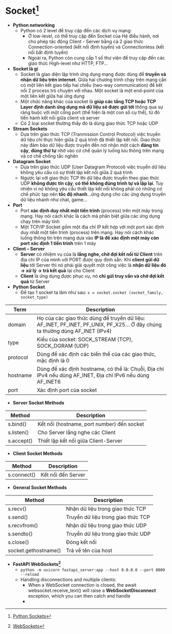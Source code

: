 # Socket[^1]
- **Python networking**
  - Python có 2 level để truy cập đến các dịch vụ mạng:
    - Ở low-level, có thể truy cập đến Socket của Hệ điều hành, nơi cho phép tác động Client - Server bằng cả 2 giao thức Connection-oriented (kết nối định tuyến) và Connectionless (kết nối bất định tuyến)
    - Ngoài ra, Python còn cung cấp 1 số thư viện để truy cập đến các giao thức High-level như HTTP, FTP…
- **Socket là gì**
  - Socket là giao diện lập trình ứng dụng mạng được dùng để **truyền và nhận dữ liệu trên internet**. Giữa hai chương trình chạy trên mạng cần có một liên kết giao tiếp hai chiều (two-way communication) để kết nối 2 process trò chuyện với nhau. Một socket là một end-point của một liên kết giữa hai ứng dụng
  - Một chức năng khác của socket là **giúp các tầng TCP hoặc TCP Layer định danh ứng dụng mà dữ liệu sẽ được gửi tới** thông qua sự ràng buộc với một cổng port (thể hiện là một con số cụ thể), từ đó tiến hành kết nối giữa client và server
  - Có 2 loại socket thường thấy đó là dùng giao thức TCP hoặc UDP
- **Stream Sockets**
  - Dựa trên giao thức TCP (Tranmission Control Protocol) việc truyền dữ liệu chỉ thực hiện giữa 2 quá trình đã thiết lập kết nối. Giao thức này đảm bảo dữ liệu được truyền đến nơi nhận một cách **đáng tin cậy**, **đúng thứ tự** nhờ vào cơ chế quản lý luồng lưu thông trên mạng và cơ chế chống tắc nghẽn
- **Datagram Socket**
  - Dựa trên giao thức UDP (User Datagram Protocol) việc truyền dữ liệu không yêu cầu có sự thiết lập kết nối giữa 2 quá trình
  - Ngược lại với giao thức TCP thì dữ liệu được truyền theo giao thức UDP **không được tin cậy**, **có thế không đúng trình tự và lặp lại**. Tuy nhiên vì nó không yêu cầu thiết lập kết nối không phải có những cơ chế phức tạp nên **tốc độ nhanh**…ứng dụng cho các ứng dụng truyền dữ liệu nhanh như chat, game…
- **Port**
  - Port **xác định duy nhất một tiến trình** (process) trên một máy trong mạng. Hay nói cách khác là cách mà phân biệt giữa các ứng dụng chạy trên máy tính
  - Một TCP/IP Socket gồm một địa chỉ IP kết hợp với một port xác định duy nhất một tiến trình (process) trên mạng. Hay nói cách khác luồng thông tin trên mạng dựa vào **IP là để xác định một máy còn port xác định 1 tiến trình** trên 1 máy
- **Client – Server**
  - **Server** có nhiệm vụ của là **lắng nghe, chờ đợi kết nối từ Client** trên địa chỉ IP của mình với PORT được quy định sẵn. Khi **client gửi dữ liệu** tới Server thì nó phải giải quyết một công việc là **nhận dữ liệu đó -> xử lý -> trả kết quả** lại cho Client
  - **Client** là ứng dụng được phục vụ, nó **chỉ gửi truy vấn và chờ đợi kết quả** từ Server
- **Python Socket**
  - Để tạo 1 socket ta làm như sau: `s = socket.socket (socket_family, socket_type)`

|Term|Description|
|----|-----------|
|domain|Họ của các giao thức dùng để truyền dữ liệu: AF_INET, PF_INET, PF_UNIX, PF_X25… Ở đây chúng ta thường dùng AF_INET (IPv4)|
|type|Kiểu của socket: SOCK_STREAM (TCP), SOCK_DGRAM (UDP)|
|protocol|Dùng để xác định các biến thể của các giao thức, mặc định là 0|
|hostname|Dùng để xác định hostname, có thể là: Chuỗi, Địa chỉ IPv4 nếu dùng AF_INET, Địa chỉ IPv6 nếu dùng AF_INET6|
|port|Xác định port của socket|

- **Server Socket Methods**

|Method|Description|
|------|-----------|
|s.bind()|Kết nối (hostname, port number) đến socket|
|s.listen()|Cho Server lắng nghe các Client|
|s.accept()|Thiết lập kết nối giữa Client-Server|

- **Client Socket Methods**

|Method|Description|
|------|-----------|
|s.connect()|Kết nối đến Server|

- **General Socket Methods**

|Method|Description|
|------|-----------|
|s.recv()|Nhận dữ liệu trong giao thức TCP|
|s.send()|Truyền dữ liệu trong giao thức TCP|
|s.recvfrom()|Nhận dữ liệu trong giao thức UDP|
|s.sendto()|Truyền dữ liệu trong giao thức UDP|
|s.close()|Đóng kết nối|
|socket.gethostname()|Trả về tên của host|

- **FastAPI WebSockets[^2]**
  - `python -m uvicorn fastapi_server:app --host 0.0.0.0 --port 8000 --reload`
  - Handling disconnections and multiple clients:
    - When a WebSocket connection is closed, the await websocket.receive_text() will raise a **WebSocketDisconnect** exception, which you can then catch and handle
    - 

[^1]: [Python Sockets](https://pailema.edu.vn/cdn/uploadv2/news/1582267553_basic_lesson-13-python-socket.pdf)
[^2]: [WebSockets](https://fastapi.tiangolo.com/advanced/websockets/)